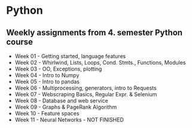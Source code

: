 # Python
## Weekly assignments from 4. semester Python course

* Week 01 - Getting started, language features
* Week 02 - Whirlwind, Lists, Loops, Cond. Stmts., Functions, Modules
* Week 03 - OO, Exceptions, plotting
* Week 04 - Intro to Numpy
* Week 05 - Intro to pandas
* Week 06 - Multiprocessing, generators, intro to Requests
* Week 07 - Webscraping Basics, Regular Expr. & Selenium
* Week 08 - Database and web service
* Week 09 - Graphs & PageRank Algorithm
* Week 10 - Feature spaces
* Week 11 - Neural Networks - NOT FINISHED

